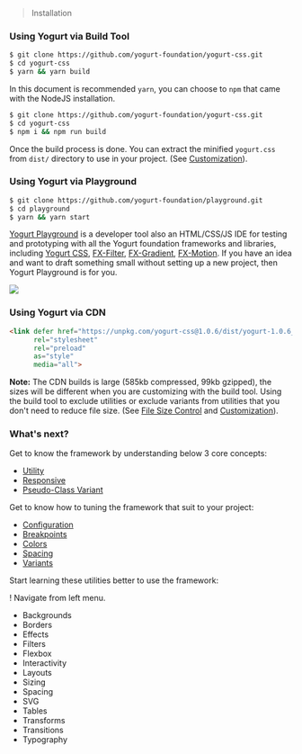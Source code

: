 > Installation

### Using Yogurt via Build Tool

```bash
$ git clone https://github.com/yogurt-foundation/yogurt-css.git
$ cd yogurt-css
$ yarn && yarn build
```

In this document is recommended `yarn`, you can choose to `npm` that came with the NodeJS installation.

```bash
$ git clone https://github.com/yogurt-foundation/yogurt-css.git
$ cd yogurt-css
$ npm i && npm run build
```

Once the build process is done. You can extract the  minified `yogurt.css` from `dist/` directory to use in your project. (See [Customization](../customization/configuration.md)).

### Using Yogurt via Playground

```bash
$ git clone https://github.com/yogurt-foundation/playground.git
$ cd playground
$ yarn && yarn start
```

[Yogurt Playground](https://github.com/yogurt-foundation/playground) is a developer tool also an HTML/CSS/JS IDE for testing and prototyping with all the Yogurt foundation frameworks and libraries, including [Yogurt CSS](https://github.com/yogurt-foundation/yogurt-css), [FX-Filter](https://github.com/yogurt-foundation/fx-filter), [FX-Gradient](https://github.com/yogurt-foundation/fx-gradient), [FX-Motion](https://github.com/yogurt-foundation/fx-motion). If you have an idea and want to draft something small without setting up a new project, then Yogurt Playground is for you.

<y>
  <img class="w-full h-full rounded-lg"
       src="https://yogurt-css-documentation.netlify.com/assets/yogurt_playground_screenshot_01.png">
</y>

### Using Yogurt via CDN

```html
<link defer href="https://unpkg.com/yogurt-css@1.0.6/dist/yogurt-1.0.6_solidcore.min.css" 
      rel="stylesheet"
      rel="preload"
      as="style"
      media="all">
```

**Note:** The CDN builds is large (585kb compressed, 99kb gzipped), the sizes will be different when you are customizing with the build tool. Using the build tool to exclude utilities or exclude variants from utilities that you don't need to reduce file size. (See [File Size Control](../getting-started/file-size-control.md) and [Customization](../customization/configuration.md)).

### What's next?

Get to know the framework by understanding below 3 core concepts:

- [Utility](../core-concepts/utility.md)
- [Responsive](../core-concepts/responsive.md)
- [Pseudo-Class Variant](../core-concepts/pseudo-class-variants.md)

Get to know how to tuning the framework that suit to your project:

- [Configuration](../customization/configuration.md)
- [Breakpoints](../customization/breakpoints.md)
- [Colors](../customization/colors.md)
- [Spacing](../customization/spacing.md)
- [Variants](../customization/variants.md)

Start learning these utilities better to use the framework:

<y class="relative max-w-xxs mb-4 px-4 py-2 text-sm text-orange-600 bg-orange-200 border border-orange-300 rounded">
  <y class="mx-auto flex">
   <y class="flex justify-center items-center mr-2 p-1 w-5 h-5 font-semibold text-orange-200 bg-orange-500 rounded-full">
    !  
   </y>
   Navigate from left menu.
  </y>
</y>

<ul class="list-disc">
  <li>Backgrounds</li>
  <li>Borders</li>
  <li>Effects</li>
  <li>Filters</li>
  <li>Flexbox</li>
  <li>Interactivity</li>
  <li>Layouts</li>
  <li>Sizing</li>
  <li>Spacing</li>
  <li>SVG</li>
  <li>Tables</li>
  <li>Transforms</li>
  <li>Transitions</li>
  <li>Typography</li>
</ul>
